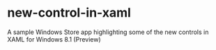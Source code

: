 new-control-in-xaml
===================

A sample Windows Store app highlighting some of the new controls in XAML for Windows 8.1 (Preview)

